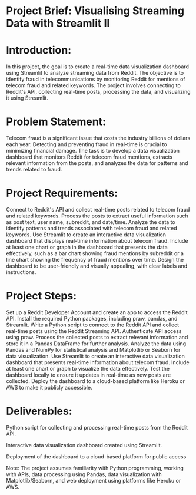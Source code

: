 # Project Brief: Visualising Streaming Data with Streamlit II

# Introduction:

In this project, the goal is to create a real-time data visualization dashboard using Streamlit to analyze streaming data from Reddit. The objective is to identify fraud in telecommunications by monitoring Reddit for mentions of telecom fraud and related keywords. The project involves connecting to Reddit's API, collecting real-time posts, processing the data, and visualizing it using Streamlit.

# Problem Statement:

Telecom fraud is a significant issue that costs the industry billions of dollars each year. Detecting and preventing fraud in real-time is crucial to minimizing financial damage. The task is to develop a data visualization dashboard that monitors Reddit for telecom fraud mentions, extracts relevant information from the posts, and analyzes the data for patterns and trends related to fraud.

# Project Requirements:

Connect to Reddit's API and collect real-time posts related to telecom fraud and related keywords.
Process the posts to extract useful information such as post text, user name, subreddit, and date/time.
Analyze the data to identify patterns and trends associated with telecom fraud and related keywords.
Use Streamlit to create an interactive data visualization dashboard that displays real-time information about telecom fraud.
Include at least one chart or graph in the dashboard that presents the data effectively, such as a bar chart showing fraud mentions by subreddit or a line chart showing the frequency of fraud mentions over time.
Design the dashboard to be user-friendly and visually appealing, with clear labels and instructions.

# Project Steps:

Set up a Reddit Developer Account and create an app to access the Reddit API.
Install the required Python packages, including praw, pandas, and Streamlit.
Write a Python script to connect to the Reddit API and collect real-time posts using the Reddit Streaming API. Authenticate API access using praw.
Process the collected posts to extract relevant information and store it in a Pandas DataFrame for further analysis.
Analyze the data using Pandas and NumPy for statistical analysis and Matplotlib or Seaborn for data visualization.
Use Streamlit to create an interactive data visualization dashboard that presents real-time information about telecom fraud. Include at least one chart or graph to visualize the data effectively.
Test the dashboard locally to ensure it updates in real-time as new posts are collected.
Deploy the dashboard to a cloud-based platform like Heroku or AWS to make it publicly accessible.

# Deliverables:
  
<p> Python script for collecting and processing real-time posts from the Reddit API.
<p> Interactive data visualization dashboard created using Streamlit.
<p> Deployment of the dashboard to a cloud-based platform for public access
  
<p> Note: The project assumes familiarity with Python programming, working with APIs, data processing using Pandas, data visualization with Matplotlib/Seaborn, and web deployment using platforms like Heroku or AWS.

